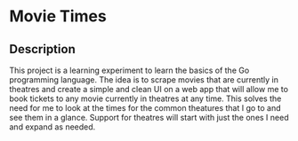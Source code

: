# Movie Times

## Description
This project is a learning experiment to learn the basics of the Go programming language. The idea is to scrape movies that are currently in theatres and create a simple and clean UI on a web app that will allow me to book tickets to any movie currently in theatres at any time. This solves the need for me to look at the times for the common theatures that I go to and see them in a glance. Support for theatres will start with just the ones I need and expand as needed.

